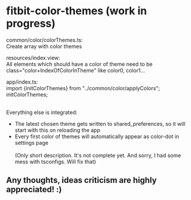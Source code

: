 # fitbit-color-themes (work in progress)
common/color/colorThemes.ts:<br>
Create array with color themes

resources/index.view:<br>
All elements which should have a color of theme need to be class="color+IndexOfColorInTheme" like color0, color1...

app/index.ts:<br>
import {initColorThemes} from "../common/color/applyColors";<br>
initColorThemes;<br><br>

Everything else is integrated:

- The latest chosen theme gets written to shared_preferences, so it will start with this on reloading the app<br>
- Every first color of themes will automatically appear as color-dot in settings page<br><br>
(Only short description. It's not complete yet. And sorry, I had some mess with tsconfigs. Will fix that)

Any thoughts, ideas criticism are highly appreciated! :)
--
